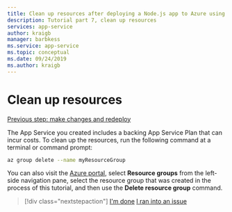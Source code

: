 ```yaml
---
title: Clean up resources after deploying a Node.js app to Azure using the Azure CLI
description: Tutorial part 7, clean up resources
services: app-service
author: kraigb
manager: barbkess
ms.service: app-service
ms.topic: conceptual
ms.date: 09/24/2019
ms.author: kraigb
---
```


# Clean up resources

[Previous step: make changes and redeploy](tutorial-vscode-docker-node-06.md)

The App Service you created includes a backing App Service Plan that can incur costs. To clean up the resources, run the following command at a terminal or command prompt:

```bash
az group delete --name myResourceGroup
```

You can also visit the [Azure portal](https://portal.azure.com), select **Resource groups** from the left-side navigation pane, select the resource group that was created in the process of this tutorial, and then use the **Delete resource group** command.

> [!div class="nextstepaction"]
> [I'm done](node-howto-deploy-web-app.md) [I ran into an issue](https://www.research.net/r/PWZWZ52?tutorial=node-deployment&step=clean-up-resources)
